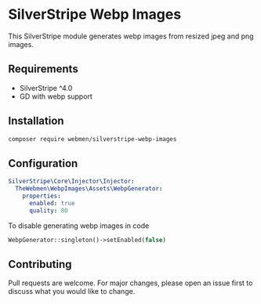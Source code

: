 # SilverStripe Webp Images
This SilverStripe module generates webp images from resized jpeg and png images.

## Requirements
* SilverStripe ^4.0
* GD with webp support

## Installation
```sh
composer require webmen/silverstripe-webp-images
```

## Configuration
```yml
SilverStripe\Core\Injector\Injector:
  TheWebmen\WebpImages\Assets\WebpGenerator:
    properties:
      enabled: true
      quality: 80
```
To disable generating webp images in code
```php
WebpGenerator::singleton()->setEnabled(false)
```

## Contributing
Pull requests are welcome. For major changes, please open an issue first to discuss what you would like to change.
